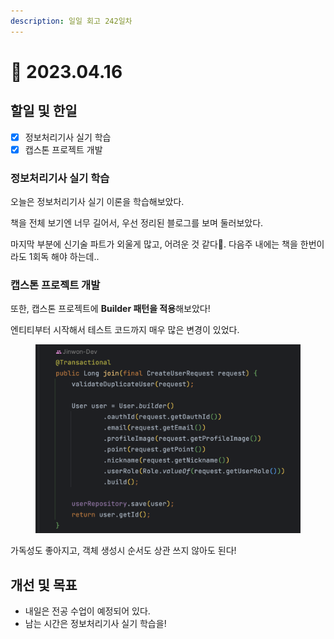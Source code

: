 ```yaml
---
description: 일일 회고 242일차
---
```


# 🙂 2023.04.16

## 할일 및 한일&#x20;

* [x] 정보처리기사 실기 학습&#x20;
* [x] 캡스톤 프로젝트 개발&#x20;

### 정보처리기사 실기 학습&#x20;

오늘은 정보처리기사 실기 이론을 학습해보았다.

책을 전체 보기엔 너무 길어서, 우선 정리된 블로그를 보며 둘러보았다.

마지막 부분에 신기술 파트가 외울게 많고, 어려운 것 같다🥲. 다음주 내에는 책을 한번이라도 1회독 해야 하는데..

### 캡스톤 프로젝트 개발&#x20;

또한, 캡스톤 프로젝트에 **Builder 패턴을 적용**해보았다!

엔티티부터 시작해서 테스트 코드까지 매우 많은 변경이 있었다.

<figure><img src="../.gitbook/assets/image (2).png" alt=""><figcaption></figcaption></figure>

가독성도 좋아지고, 객체 생성시 순서도 상관 쓰지 않아도 된다!

## 개선 및 목표&#x20;

* 내일은 전공 수업이 예정되어 있다.&#x20;
* 남는 시간은 정보처리기사 실기 학습을!&#x20;
